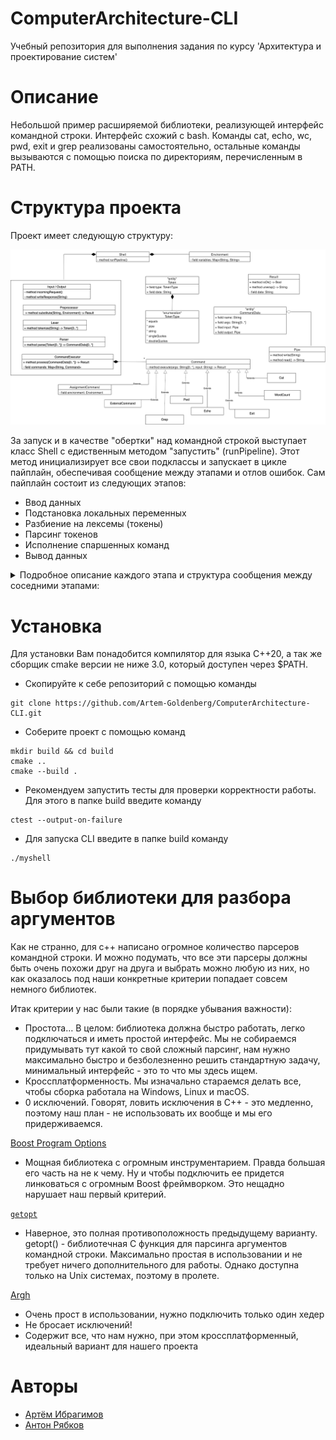# ComputerArchitecture-CLI
Учебный репозитория для выполнения задания по курсу 'Архитектура и проектирование систем'

# Описание
Небольшой пример расширяемой библиотеки, реализующей интерфейс командной строки. Интерфейс схожий с bash. Команды cat, echo, wc, pwd, exit и grep реализованы самостоятельно, остальные команды вызываются с помощью поиска по директориям, перечисленным в PATH.

# Структура проекта
Проект имеет следующую структуру:

![alt text](/Diagrams/CLIArcthitecture.jpeg)

За запуск и в качествe "обертки" над командной строкой выступает класс Shell c едиственным методом "запустить" (runPipeline). Этот метод инициализирует все свои подклассы и запускает в цикле пайплайн, обеспечивая сообщение между этапами и отлов ошибок. Сам пайплайн состоит из следующих этапов:

* Ввод данных
* Подстановка локальных переменных
* Разбиение на лексемы (токены)
* Парсинг токенов
* Исполнение спаршенных команд
* Вывод данных

<details><summary>Подробное описание каждого этапа и структура сообщения между соседними этапами:</summary><br>
  <details open><summary>1. Ввод данных</summary><br>
    <p>
      Обеспечивается классом Input/Output, который разделяет ответственность так же и за вывод. За ввод данных отвечает метод incomingRequest, который возвращает прочитанную строку (одну).
    </p>
    <p>
      <b>Note</b>: Класс не разделен на два, так как IO может содержать в себе более сложную логику, общую и для ввода и для вывода данных. Например, вывод может осуществляться по ssh или сразу в udp-socket в переводом из bid-endian в little-endian... Подобные особенности предполагается инкапсулировать в один класс Input/Output, а не дублировать в каждом из классов Input и Output.
    </p>
  </details>
  <details open><summary>2. Подстановка локальных переменных</summary><br>
    <p>
      Обеспечивается классом Preprocessor, а конкретно его единственным методом substitute. Этот метод принимает строку из класса Input/Output, а так же представителя класса Environment, в котором хранятся все известные переменные. В соответствии с содержимым класса Environment, метод substitute подставляет все локальные переменные.
    </p>
    <p>
      Переменная в строке выглядит следующим образом: сначала символ '$', а потом без пробелов и символов '$' еще сколько-то символов, которые и считаются названием переменной. Если подстрока, начанающаяся с символа '$', окружена одинарными или двойными кавычками, то парсер не считает ее переменной и подстановка не производится. В ином случае Preprocessor будет считать такую подстроку переменной и в случае отсутствия ее в классе Environment, вернет обшибку (Result c текстом ошибки).
    </p>
    <p>
      <b>Note</b>: Данная процедура происходит до токенизации, чтобы, например, корректно определять одним токеном такие команды как $A$B, где A="p", B="wd".
    </p>
  </details>
  <details open><summary>2-3. Сообщение между этапом 2 и 3</summary><br>
    <p>
      Осуществляется с помощью обертки Result<String, String>, которая возвращается Preprocessor'ом и обрабатывается классом Shell. При возврате ошибки подстановки исполнение пайплайна останавливается и ошибка передавется в Input/Output для уведомления пользователя. При корректном завершении работы Preprocessor'а строка из Result передается в класс Lexer.
    </p>
  </details>
  <details open><summary>3. Разбиение на лексемы (токены)</summary><br>
    <p>
      Обеспечивается классом Lexer, а конкретно методом tokenize, принимающим строку из Preprocessor и возвращающим очередь(массив) структур типа Token (описаны ниже).
    </p>
    <p>
      <b>Note</b>: Ошибок этот модуль возвращать не может.
    </p>
  </details>
  <details open><summary>3-4. Сообщение между этапом 3 и 4</summary><br>
    <p>
      Осуществляется с помощью списка специальных структур под названием Token. Каждый объект типа Token имеет два поля: тип и строку-содержание.
    </p>
    <p>
      <b>Note</b>: Добавление новых фич в синтаксис командной строки потребует как добавления новых типов, так и изменения классов Lexer и Parser. Однако такая зависимость необходима, так как позволяет разделить анализ сырой строки и ее лексем.
    </p>
  </details>
  <details open><summary>4. Парсинг токенов</summary><br>
    <p>
      Обеспечивается классом Parser, а конкретно методом parse, который принимает на вход список структур типа Token и возвращает список структур типа CommandData. При обработке предполагается, что у каждой команды есть название, аргументы, входной и выходной потоки. В случае, если парсинг не удался, то возвращается пустой массив (лучше бы Result::None!).
    </p>
    <p>
      <b>Note</b>: Входные потоки реализованы с помощью абстракции на случай будущего распараллеливания. Предполагается, что эти потоки будут использоваться только для установки очередности исполнения команд, но не для передачи хитрых аргументов и костылей и т.д.
    </p>
  </details>
  <details open><summary>4-5. Сообщение между этапом 3 и 4</summary><br>
    <p>
      Осуществляется с помощью списка структур типа CommandData, который возвращается Parser'ом и обрабатывается классом Shell (проверка, что не пустой). При возврате ошибки подстановки исполнение пайплайна останавливается и ошибка передавется в Input/Output для уведомления пользователя. При корректном завершении работы Parser'а значение из Result передается в класс CommandExecutor.
    </p>
    <p>
      <b>Note</b>: Не обязательно в поле команды писать реальное название команды. Важно, чтобы обработчик этой команды в CommandExecutor был забинжен на данное название.
    </p>
  </details>
  <details open><summary>5. Исполнение спаршенных команд</summary><br>
    <p>
      Обеспечивается классом CommandExecutor, который принимает на вход список команд типа CommandData, а вернет Result<String, String>. Для исполнения команд используется специальное отображение CommandExecutor::command, которое названию команды сопоставляет обработчик.
    </p>
    <p>
      <b>Note</b>: если хочется как-то влиять на какие-либо объекты извне (например на environment), то в обработчик нужно захардкодить адрес при инициализации класса Shell.<br>
      <b>Note</b>: есть забинженное название ошибки _EXIT, его возвращать кастомным реализациям нельзя.
    </p>
  </details>
  <details open><summary>6. Вывод данных</summary><br>
    <p>
      Обеспечивается классом Input/Output, а конкретно методом writeResponce, который приниммает строку, которую нужно вывести. Эта строка передается классом Shell после обработки одного из этапов пайплайна.
    </p>
  </details>
</details>

# Установка
Для установки Вам понадобится компилятор для языка C++20, а так же сборщик cmake версии не ниже 3.0, который доступен через $PATH.
- Скопируйте к себе репозиторий с помощью команды
```
git clone https://github.com/Artem-Goldenberg/ComputerArchitecture-CLI.git
```
- Соберите проект с помощью команд
```
mkdir build && cd build
cmake ..
cmake --build .
```
- Рекомендуем запустить тесты для проверки корректности работы. Для этого в папке build введите команду
```
ctest --output-on-failure
```
- Для запуска CLI введите в папке build команду
```
./myshell
```


# Выбор библиотеки для разбора аргументов 

Как не странно, для c++ написано огромное количество парсеров командной строки. И можно подумать, что все эти парсеры должны быть очень похожи  друг на друга и выбрать можно любую из них, но как оказалось под наши конкретные критерии попадает совсем немного библиотек. 

Итак критерии у нас были такие (в порядке убывания важности): 
- Простота… В целом: библиотека должна быстро работать, легко подключаться и иметь простой интерфейс. Мы не собираемся придумывать тут какой то свой сложный парсинг, нам нужно максимально быстро и безболезненно решить стандартную задачу, минимальный интерфейс - это то что мы здесь ищем. 
- Кроссплатформенность. Мы изначально стараемся делать все, чтобы сборка работала на Windows, Linux и macOS. 
- 0 исключений. Говорят, ловить исключения в  C++ - это медленно, поэтому наш план - не использовать их вообще и мы его придерживаемся.

[Boost Program Options](https://www.boost.org/doc/libs/1_63_0/doc/html/program_options.html)
- Мощная библиотека с огромным инструментарием. Правда большая его часть на не к чему. Ну и чтобы подключить ее придется линковаться  с огромным Boost фреймворком. Это нещадно нарушает наш первый критерий. 

[`getopt`](https://www.gnu.org/software/libc/manual/html_node/Getopt.html)
- Наверное, это полная противоположность предыдущему варианту. getopt() - библиотечная С функция для парсинга аргументов командной строки. Максимально простая в использовании и не требует ничего дополнительного для работы. Однако доступна только на Unix системах, поэтому в пролете. 

[Argh](https://github.com/adishavit/argh)
- Очень прост в использовании, нужно подключить только один хедер
- Не бросает исключений!
- Содержит все, что нам нужно, при этом кроссплатформенный, идеальный вариант для нашего проекта


# Авторы
* [Артём Ибрагимов](https://github.com/Artem-Goldenberg)
* [Антон Рябков](https://github.com/Contramund)
